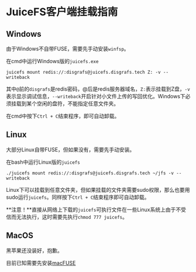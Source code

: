 # JuiceFS客户端挂载指南

## Windows

由于Windows不自带FUSE，需要先手动安装`winfsp`。

在cmd中运行Windows版的`juicefs.exe`

```
juicefs mount redis://:disgrafs@juicefs.disgrafs.tech Z: -v --writeback
```

其中`@`前的`disgrafs`是redis密码，@后是redis服务器域名，`Z:`表示挂载到Z盘，`-v`表示显示调试信息，`--writeback`开启针对小文件上传的写回优化。Windows下必须挂载到某个空闲的盘符，不能指定任意文件夹。

在cmd中按下`Ctrl + C`结束程序，即可自动卸载。

## Linux

大部分Linux自带FUSE，但如果没有，需要先手动安装。

在bash中运行Linux版的`juicefs`

```
./juicefs mount redis://:disgrafs@juicefs.disgrafs.tech ~/jfs -v --writeback
```

Linux下可以挂载到任意文件夹，但如果挂载的文件夹需要sudo权限，那么也要用sudo运行`juicefs`。同样按下`Ctrl + C`结束程序即可自动卸载。

**注意！**直接从网络上下载的`juicefs`可执行文件在一些Linux系统上由于不受信而无法执行，这时需要先执行`chmod 777 juicefs`。

## MacOS

黑苹果还没装好，抱歉。

目前已知需要先安装[macFUSE](https://osxfuse.github.io/)

